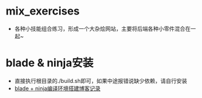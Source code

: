 # mix_exercises
* 各种小技能组合练习，形成一个大杂烩网站，主要将后端各种小零件混合在一起~

# blade & ninja安装
* 直接执行根目录的./build.sh即可，如果中途报错说缺少依赖，请自行安装
* [blade + ninja编译环境搭建博客记录](https://blog.csdn.net/feng964497595/article/details/113748398)
